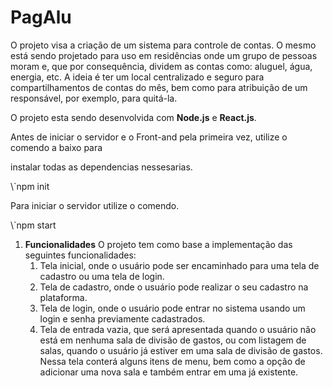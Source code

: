 # PagAlu

<p>
O projeto visa a criação de um sistema para controle de contas. O mesmo está sendo projetado para uso em residências onde um grupo de pessoas moram e, que por consequência, dividem as contas como: aluguel, água, energia, etc. A ideia é ter um local centralizado e seguro para compartilhamentos de contas do mês, bem como para atribuição de um responsável, por exemplo, para quitá-la.
</p>


<p>O projeto esta sendo desenvolvida com <b>Node.js</b> e <b>React.js</b>. </p>
Antes de iniciar o servidor e o Front-and pela primeira vez, utilize o comendo a baixo para <p>instalar todas as dependencias nessesarias.</p>
	\`npm init
<p> Para iniciar o servidor utilize o comendo.</p>
	\`npm start



1. <b>Funcionalidades</b>
	O projeto tem como base a implementação das seguintes funcionalidades:
	1. Tela inicial, onde o usuário pode ser encaminhado para uma tela de cadastro ou uma tela de login.
	2. Tela de cadastro, onde o usuário pode realizar o seu cadastro na plataforma.
	3. Tela de login, onde o usuário pode entrar no sistema usando um login e senha previamente cadastrados.
	4. Tela de entrada vazia, que será apresentada quando o usuário não está em nenhuma sala de divisão de gastos, ou com listagem de salas, quando o usuário já estiver em uma sala de divisão de gastos. Nessa tela conterá alguns itens de menu, bem como a opção de adicionar uma nova sala e também entrar em uma já existente.
